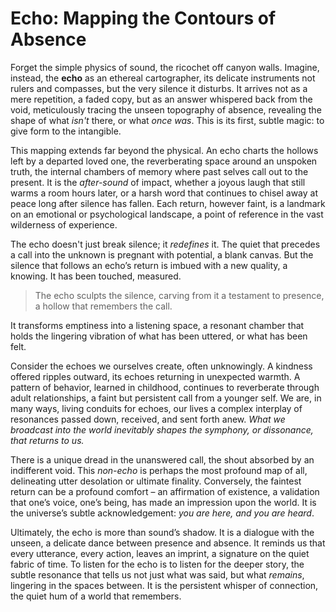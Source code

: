 # Echo: Mapping the Contours of Absence

Forget the simple physics of sound, the ricochet off canyon walls. Imagine, instead, the **echo** as an ethereal cartographer, its delicate instruments not rulers and compasses, but the very silence it disturbs. It arrives not as a mere repetition, a faded copy, but as an answer whispered back from the void, meticulously tracing the unseen topography of absence, revealing the shape of what *isn't* there, or what *once was*. This is its first, subtle magic: to give form to the intangible.

This mapping extends far beyond the physical. An echo charts the hollows left by a departed loved one, the reverberating space around an unspoken truth, the internal chambers of memory where past selves call out to the present. It is the *after-sound* of impact, whether a joyous laugh that still warms a room hours later, or a harsh word that continues to chisel away at peace long after silence has fallen. Each return, however faint, is a landmark on an emotional or psychological landscape, a point of reference in the vast wilderness of experience.

The echo doesn't just break silence; it *redefines* it. The quiet that precedes a call into the unknown is pregnant with potential, a blank canvas. But the silence that follows an echo’s return is imbued with a new quality, a knowing. It has been touched, measured.

> The echo sculpts the silence, carving from it a testament to presence, a hollow that remembers the call.

It transforms emptiness into a listening space, a resonant chamber that holds the lingering vibration of what has been uttered, or what has been felt.

Consider the echoes we ourselves create, often unknowingly. A kindness offered ripples outward, its echoes returning in unexpected warmth. A pattern of behavior, learned in childhood, continues to reverberate through adult relationships, a faint but persistent call from a younger self. We are, in many ways, living conduits for echoes, our lives a complex interplay of resonances passed down, received, and sent forth anew. *What we broadcast into the world inevitably shapes the symphony, or dissonance, that returns to us.*

There is a unique dread in the unanswered call, the shout absorbed by an indifferent void. This *non-echo* is perhaps the most profound map of all, delineating utter desolation or ultimate finality. Conversely, the faintest return can be a profound comfort – an affirmation of existence, a validation that one’s voice, one’s being, has made an impression upon the world. It is the universe’s subtle acknowledgement: *you are here, and you are heard*.

Ultimately, the echo is more than sound’s shadow. It is a dialogue with the unseen, a delicate dance between presence and absence. It reminds us that every utterance, every action, leaves an imprint, a signature on the quiet fabric of time. To listen for the echo is to listen for the deeper story, the subtle resonance that tells us not just what was said, but what *remains*, lingering in the spaces between. It is the persistent whisper of connection, the quiet hum of a world that remembers.